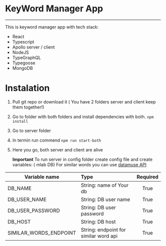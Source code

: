 # KeyWord Manager App

---

This is keyword manager app with tech stack:

- React
- Typescript
- Apollo server / client
- NodeJS
- TypeGraphQL
- Typegoose
- MongoDB

# Instalation

1. Pull git repo or download it ( You have 2 folders server and client keep them together!)
2. Go to folder with both folders and install dependencies with both. `npm install`
3. Go to server folder
4. In termin run commend `npm run start-both`
5. Here you go, both server and client are alive

   **Important**
   To run server in config folder create config file and create variables: ( mlab DB)
   For similar words you can use [datamuse API](https://www.datamuse.com/api/)

| Variable name          | Type                                  | Required |
| ---------------------- | :------------------------------------ | :------: |
| DB_NAME                | String: name of Your db               |   True   |
| DB_USER_NAME           | String: DB user name                  |   True   |
| DB_USER_PASSWORD       | String: DB user password              |   True   |
| DB_HOST                | String: DB host                       |   True   |
| SIMILAR_WORDS_ENDPOINT | String: endpoint for similar word api |   True   |
